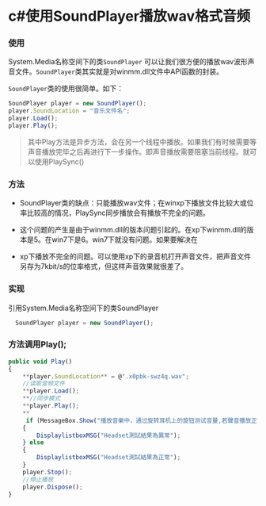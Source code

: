 # c#使用SoundPlayer播放wav格式音频







### 使用

System.Media名称空间下的类`SoundPlayer` 可以让我们很方便的播放wav波形声音文件。`SoundPlayer`类其实就是对winmm.dll文件中API函数的封装。

`SoundPlayer`类的使用很简单。如下：

```js
SoundPlayer player = new SoundPlayer();
player.SoundLocation = "音乐文件名";
player.Load();
player.Play();
```


> 其中Play方法是异步方法，会在另一个线程中播放。如果我们有时候需要等声音播放完毕之后再进行下一步操作。即声音播放需要阻塞当前线程。就可以使用PlaySync()

### 方法

- SoundPlayer类的缺点：只能播放wav文件；在winxp下播放文件比较大或位率比较高的情况，PlaySync同步播放会有播放不完全的问题。

- 这个问题的产生是由于winmm.dll的版本问题引起的。在xp下winmm.dll的版本是5。在win7下是6。win7下就没有问题。如果要解决在

- xp下播放不完全的问题。可以使用xp下的录音机打开声音文件，把声音文件另存为7kbit/s的位率格式，但这样声音效果就很差了。

### 实现

引用System.Media名称空间下的类SoundPlayer 

```js
  SoundPlayer player = new SoundPlayer();
```

 

### 方法调用Play();

 

```js
public void Play() 
{
	**player.SoundLocation** = @".x0pbk-swz4q.wav";
	//读取音频文件
	**player.Load();
	**//同步模式
	**player.Play();
	**
	 if (MessageBox.Show("播放音樂中，通过旋转耳机上的旋钮测试音量,若聲音播放正常则选是，反之否", "提示", MessageBoxButtons.YesNo, MessageBoxIcon.Information) ==  DialogResult.No) 
	{
		DisplaylistboxMSG("Headset測試結果為異常");
	} else 
	{
		DisplaylistboxMSG("Headset測試結果為正常");
	}
	player.Stop();
	//停止播放
	player.Dispose();
}
```

 